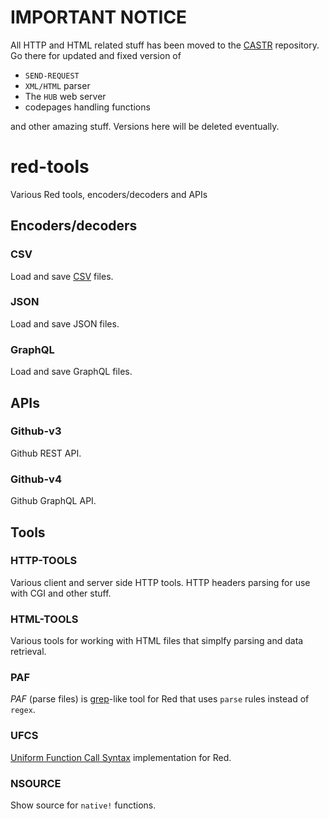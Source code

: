 # IMPORTANT NOTICE

All HTTP and HTML related stuff has been moved to the [CASTR](https://gitlab.com/rebolek/castr/) repository. Go there for updated and fixed version of

* `SEND-REQUEST`
* `XML/HTML` parser
* The `HUB` web server
* codepages handling functions

and other amazing stuff. Versions here will be deleted eventually.

# red-tools
Various Red tools, encoders/decoders and APIs

## Encoders/decoders

### CSV

Load and save [CSV](https://www.wikiwand.com/en/Comma-separated_values) files.

### JSON

Load and save JSON files.

### GraphQL

Load and save GraphQL files.

## APIs

### Github-v3

Github REST API.

### Github-v4

Github GraphQL API.

## Tools

### HTTP-TOOLS

Various client and server side HTTP tools. HTTP headers parsing for use with CGI and other stuff.

### HTML-TOOLS

Various tools for working with HTML files that simplfy parsing and data retrieval.

### PAF

*PAF* (parse files) is [grep](https://www.wikiwand.com/en/Grep)-like tool for Red that uses `parse` rules instead of `regex`.

### UFCS

[Uniform Function Call Syntax](https://en.wikipedia.org/wiki/Uniform_Function_Call_Syntax) implementation for Red.

### NSOURCE

Show source for `native!` functions.
